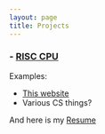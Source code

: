 ```yaml
---
layout: page
title: Projects
---
```


### - [RISC CPU](/projects/risc_cpu)

Examples:


- [This website](/)
- Various CS things?

And here is my [Resume](/Resume.pdf "Resume")


<!--
# This is a 1 level header.
## This is a 2 level header.
### 3 level.
#### 4 level


My friend is so smart. He said

> I'm a [genius](http://www.apple.com).

to me.

```python
def thing():
	with number as hello:
		number = 2 * hello
```

Hello, `self` is a python keyword.

>my friend

>things

>[`hello`](http://google.com)

```c++
int foo()
{
	return 0;
}
```
-->
